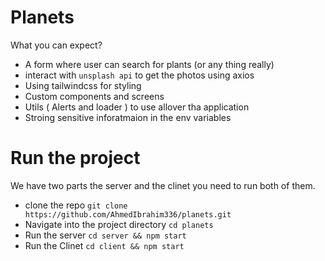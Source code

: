 # Planets

What you can expect?

- A form where user can search for plants (or any thing really)
- interact with `unsplash api` to get the photos using axios
- Using tailwindcss for styling
- Custom components and screens
- Utils ( Alerts and loader ) to use allover tha application
- Stroing sensitive inforatmaion in the env variables

# Run the project

We have two parts the server and the clinet you need to run both of them.

- clone the repo
  `git clone https://github.com/AhmedIbrahim336/planets.git `
- Navigate into the project directory
  `cd planets`
- Run the server
  `cd server && npm start `
- Run the Clinet
  `cd client && npm start`
